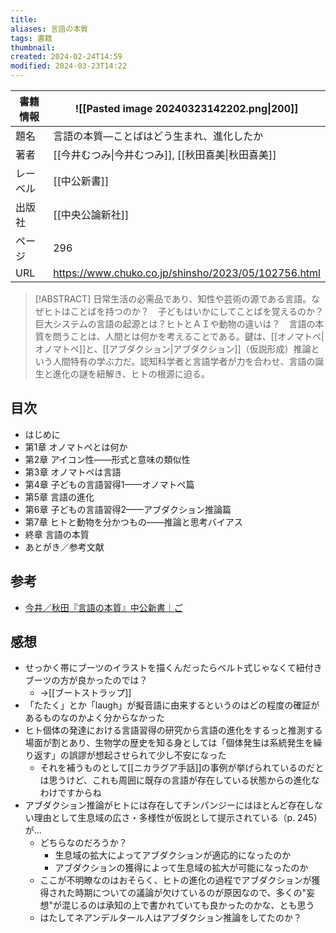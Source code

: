 ```yaml
---
title: 
aliases: 言語の本質
tags: 書籍
thumbnail: 
created: 2024-02-24T14:59
modified: 2024-03-23T14:22
---
```


| 書籍情報 | ![[Pasted image 20240323142202.png\|200]]           |
| ---- | --------------------------------------------------- |
| 題名   | 言語の本質—ことばはどう生まれ、進化したか                               |
| 著者   | [[今井むつみ\|今井むつみ]], [[秋田喜美\|秋田喜美]]                    |
| レーベル | [[中公新書]]                                            |
| 出版社  | [[中央公論新社]]                                          |
| ページ  | 296                                                 |
| URL  | https://www.chuko.co.jp/shinsho/2023/05/102756.html |

> [!ABSTRACT]
> 日常生活の必需品であり、知性や芸術の源である言語。なぜヒトはことばを持つのか？　子どもはいかにしてことばを覚えるのか？　巨大システムの言語の起源とは？ヒトとＡＩや動物の違いは？　言語の本質を問うことは、人間とは何かを考えることである。鍵は、[[オノマトペ|オノマトペ]]と、[[アブダクション|アブダクション]]（仮説形成）推論という人間特有の学ぶ力だ。認知科学者と言語学者が力を合わせ、言語の誕生と進化の謎を紐解き、ヒトの根源に迫る。

## 目次

- はじめに
- 第1章 オノマトペとは何か
- 第2章 アイコン性——形式と意味の類似性
- 第3章 オノマトペは言語
- 第4章 子どもの言語習得1——オノマトペ篇
- 第5章 言語の進化
- 第6章 子どもの言語習得2——アブダクション推論篇
- 第7章 ヒトと動物を分かつもの——推論と思考バイアス
- 終章 言語の本質
- あとがき／参考文献

## 参考

- [今井／秋田『言語の本質』中公新書｜ご](https://note.com/gotshu/n/nbca109f60648) 

## 感想

- せっかく帯にブーツのイラストを描くんだったらベルト式じゃなくて紐付きブーツの方が良かったのでは？
	- →[[ブートストラップ]]
- 「たたく」とか「laugh」が擬音語に由来するというのはどの程度の確証があるものなのかよく分からなかった
- ヒト個体の発達における言語習得の研究から言語の進化をするっと推測する場面が割とあり、生物学の歴史を知る身としては「個体発生は系統発生を繰り返す」の誤謬が想起させられて少し不安になった
	- それを補うものとして[[ニカラグア手話]]の事例が挙げられているのだとは思うけど、これも周囲に既存の言語が存在している状態からの進化なわけですからね
- アブダクション推論がヒトには存在してチンパンジーにはほとんど存在しない理由として生息域の広さ・多様性が仮説として提示されている（p. 245）が…
	- どちらなのだろうか？
		- 生息域の拡大によってアブダクションが適応的になったのか
		- アブダクションの獲得によって生息域の拡大が可能になったのか
	- ここが不明瞭なのはおそらく、ヒトの進化の過程でアブダクションが獲得された時期についての議論が欠けているのが原因なので、多くの"妄想"が混じるのは承知の上で書かれていても良かったのかな、とも思う
	- はたしてネアンデルタール人はアブダクション推論をしてたのか？
